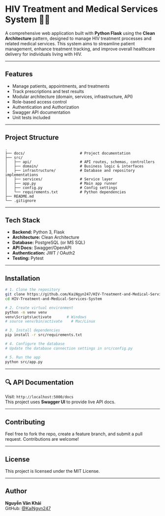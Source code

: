 # HIV Treatment and Medical Services System 🧬💊

A comprehensive web application built with **Python Flask** using the **Clean Architecture** pattern, designed to manage HIV treatment processes and related medical services. This system aims to streamline patient management, enhance treatment tracking, and improve overall healthcare delivery for individuals living with HIV.

---

##  Features

-  Manage patients, appointments, and treatments  
-  Track prescriptions and test results  
-  Modular architecture (domain, services, infrastructure, API)  
-  Role-based access control  
-  Authentication and Authorization  
-  Swagger API documentation  
-  Unit tests included  

---

##  Project Structure

```
.
├── docs/                         # Project documentation
├── src/
│   ├── api/                      # API routes, schemas, controllers
│   ├── domain/                   # Business logic & interfaces
│   ├── infrastructure/           # Database and repository implementations
│   ├── services/                 # Service layer
│   ├── app.py                    # Main app runner
│   ├── config.py                 # Config settings
│   └── requirements.txt          # Python dependencies
├── README.md
└── .gitignore
```

---

##  Tech Stack

- **Backend:** Python 3, Flask  
- **Architecture:** Clean Architecture  
- **Database:** PostgreSQL (or MS SQL)  
- **API Docs:** Swagger/OpenAPI  
- **Authentication:** JWT / OAuth2  
- **Testing:** Pytest  

---

##  Installation

```bash
# 1. Clone the repository
git clone https://github.com/KaiNgyn247/HIV-Treatment-and-Medical-Services-System.git
cd HIV-Treatment-and-Medical-Services-System

# 2. Create virtual environment
python -m venv venv
venv\Scripts\activate       # Windows
# source venv/bin/activate    # Mac/Linux

# 3. Install dependencies
pip install -r src/requirements.txt

# 4. Configure the database
# Update the database connection settings in src/config.py

# 5. Run the app
python src/app.py
```

---

## 🔍 API Documentation

Visit: `http://localhost:5000/docs`  
This project uses **Swagger UI** to provide live API docs.

---

##  Contributing

Feel free to fork the repo, create a feature branch, and submit a pull request. Contributions are welcome!

---

##  License

This project is licensed under the MIT License.

---

##  Author

**Nguyễn Văn Khải**  
GitHub: [@KaiNgyn247](https://github.com/KaiNgyn247)